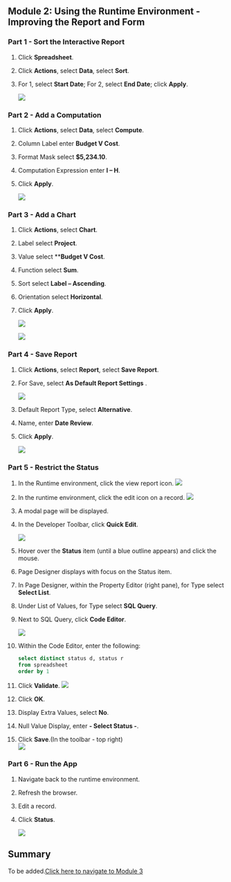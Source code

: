 ## Module 2: Using the Runtime Environment - Improving the Report and Form

### **Part 1** - Sort the Interactive Report

1. Click **Spreadsheet**.
2. Click **Actions**, select **Data**, select **Sort**.
3. For 1, select **Start Date**; For 2, select **End Date**; click **Apply**.

    ![](images/module3/3.1.PNG)

### **Part 2** - Add a Computation

1. Click **Actions**, select **Data**, select **Compute**.
2. Column Label enter **Budget V Cost**.
3. Format Mask select **$5,234.10**.
4. Computation Expression enter **I – H**.
5. Click **Apply**.

    ![](images/module3/3.2.PNG)

### **Part 3** - Add a Chart

1. Click **Actions**, select **Chart**.
2. Label select **Project**.
3. Value select ****Budget V Cost**.
4. Function select **Sum**.
5. Sort select **Label – Ascending**.
6. Orientation select **Horizontal**.
7. Click **Apply**.

    ![](images/module3/3.3.PNG)

    ![](images/module3/3.3(2).PNG)

### **Part 4** - Save Report

1. Click **Actions**, select **Report**, select **Save Report**.
2. For Save, select **As Default Report Settings** .

    ![](images/module3/3.4.PNG)
3. Default Report Type, select **Alternative**.
4. Name, enter **Date Review**.
5. Click **Apply**.  

    ![](images/module3/3.4(2).PNG)

### **Part 5** - Restrict the Status

1. In the Runtime environment, click the view report icon.
    ![](images/module3/5.1.png)
2. In the runtime environment, click the edit icon on a record.
    ![](images/module3/5.2.png)
3. A modal page will be displayed.
4. In the Developer Toolbar, click **Quick Edit**.

    ![](images/module3/3.5.PNG)
5. Hover over the **Status** item (until a blue outline appears) and click the mouse.
6. Page Designer displays with focus on the Status item.
7. In Page Designer, within the Property Editor (right pane), for Type select **Select List**.
8. Under List of Values, for Type select **SQL Query**.
9. Next to SQL Query, click **Code Editor**.

    ![](images/module3/3.5(1).PNG)

10. Within the Code Editor, enter the following:
    ```sql
    select distinct status d, status r
    from spreadsheet
    order by 1        
    ```
11. Click **Validate**. 
    ![](images/module3/3.5(2).PNG)
12. Click **OK**.  
13. Display Extra Values, select **No**.
14. Null Value Display, enter **- Select Status -**.
15. Click **Save**.(In the toolbar - top right)  
    ![](images/module3/3.5(3).PNG)

### **Part 6** - Run the App

1. Navigate back to the runtime environment.
2. Refresh the browser.
3. Edit a record.
4. Click **Status**.

    ![](images/module3/3.6.PNG)

## Summary

To be added.[Click here to navigate to Module 3](3-using-the-runtime-environment-adding-a-calendar.md)
